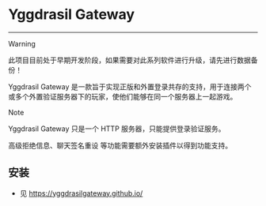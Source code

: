 # Yggdrasil Gateway

------

> [!WARNING]
> 此项目目前处于早期开发阶段，如果需要对此系列软件进行升级，请先进行数据备份！


Yggdrasil Gateway 是一款旨于实现正版和外置登录共存的支持，用于连接两个或多个外置验证服务器下的玩家，使他们能够在同一个服务器上一起游戏。

> [!NOTE]
> Yggdrasil Gateway 只是一个 HTTP 服务器，只能提供登录验证服务。
> 
> 高级拒绝信息、聊天签名重设 等功能需要额外安装插件以得到功能支持。

## 安装

- 见 https://yggdrasilgateway.github.io/


